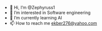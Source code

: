 - 👋 Hi, I’m @Zephyruss1
- 👀 I’m interested in Software engineering
- 🌱 I’m currently learning AI
- 📫 How to reach me ekber276@yahoo.com

<!---
Zephyruss1/Zephyruss1 is a ✨ special ✨ repository because its `README.md` (this file) appears on your GitHub profile.
You can click the Preview link to take a look at your changes.
--->
